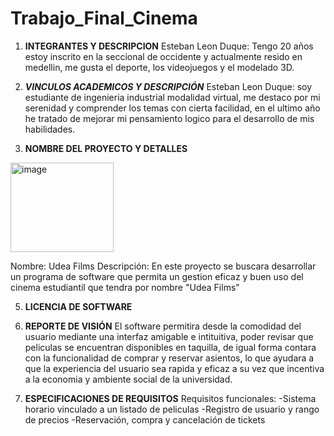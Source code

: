# Trabajo_Final_Cinema
1) **INTEGRANTES Y DESCRIPCION**
   Esteban Leon Duque: Tengo 20 años estoy inscrito en la seccional de occidente y actualmente resido en medellin, me gusta el deporte, los videojuegos y el modelado 3D.

2) _**VINCULOS ACADEMICOS Y DESCRIPCIÓN**_
  Esteban Leon Duque: soy estudiante de ingenieria industrial modalidad virtual, me destaco por mi serenidad y comprender los temas con cierta facilidad, en el ultimo año he tratado de mejorar mi pensamiento logico para el desarrollo de mis habilidades.

3) __**NOMBRE DEL PROYECTO Y DETALLES**__

<img width="165" height="143" alt="image" src="https://github.com/user-attachments/assets/0071c804-3c7e-4ad4-9b71-94c7cc2463b1" />


  Nombre: Udea Films
  Descripción: En este proyecto se buscara desarrollar un programa de software que permita un gestion eficaz y buen uso del cinema estudiantil que tendra por nombre "Udea Films"

5) **LICENCIA DE SOFTWARE**

6) **REPORTE DE VISIÓN**
     El software permitira desde la comodidad del usuario mediante una interfaz amigable e intituitiva, poder revisar que peliculas se encuentran disponibles en taquilla, de igual forma contara con la funcionalidad de comprar y reservar asientos, lo que ayudara a que la experiencia del usuario sea rapida y eficaz a su vez que incentiva a la economia y ambiente social de la universidad.

7) **ESPECIFICACIONES DE REQUISITOS**
  Requisitos funcionales:
    -Sistema horario vinculado a un listado de peliculas
    -Registro de usuario y rango de precios 
    -Reservación, compra y cancelación de tickets
